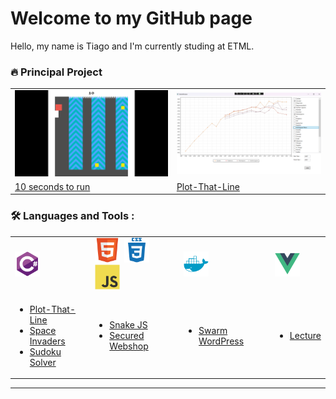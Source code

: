 # Welcome to my GitHub page 
Hello, my name is Tiago and I'm currently studing at ETML.

### :fire: Principal Project

<table>
  <tbody>
    <tr>
      <td>
        <img alt="10 seconds to run" src="images/10-seconds.png" />
      </td>
      <td>
        <img alt="Plot that line" src="images/plot-that-line.png" />
      </td>
    </tr>
    <tr>
      <td>
        <a href="https://jicoco.itch.io/10-seconds-to-run">10 seconds to run</a>
      </td>
      <td>
        <a href="https://github.com/TiaSous/Plot-That-Line">Plot-That-Line</a>
      </td>
    </tr>
  </tbody>
</table>


### :hammer_and_wrench: Languages and Tools :

<table>
  <tbody>
    <tr>
      <td>
        <img src="https://github.com/devicons/devicon/blob/master/icons/csharp/csharp-original.svg" title="C#" alt="C#" width="40" height="40"/>&nbsp;
      </td>
      <td>
        <img src="https://github.com/devicons/devicon/blob/master/icons/html5/html5-original.svg" title="HTML5" alt="HTML" width="40" height="40"/>&nbsp;
        <img src="https://github.com/devicons/devicon/blob/master/icons/css3/css3-plain-wordmark.svg"  title="CSS3" alt="CSS" width="40" height="40"/>&nbsp;
        <img src="https://github.com/devicons/devicon/blob/master/icons/javascript/javascript-original.svg" title="JavaScript" alt="JavaScript" width="40" height="40"/>&nbsp;
      </td>
      <td>
        <img src="https://github.com/devicons/devicon/blob/master/icons/docker/docker-plain.svg" title="docker" alt="docker" width="40" height="40"/>&nbsp;
      </td>
      <td>
        <img src="https://github.com/devicons/devicon/blob/master/icons/vuejs/vuejs-original.svg" title="vue" alt="vue" width="40" height="40"/>&nbsp;
      </td>
    </tr>
    <tr>
      <td>
        <ul>
          <li> <a href="https://github.com/TiaSous/Plot-That-Line">Plot-That-Line</a></li>
          <li> <a href="https://github.com/TiaSous/Projet_SpaceInvaders">Space Invaders</a></li>
          <li> <a href="https://github.com/TiaSous/Sudoku-Solver">Sudoku Solver</a></li>
        </ul>  
      </td>
      <td>
        <ul>
          <li> <a href="https://github.com/TiaSous/Snake-JS">Snake JS</a></li>
          <li> <a href="https://github.com/TiaSous/P-Secured-Webshop">Secured Webshop</a></li>
        </ul>
      </td>
      <td>
        <ul>
          <li> <a href="https://github.com/TiaSous/347-docker-swarm-wordpress">Swarm WordPress</a></li>
        </ul>
      </td>
      <td>
        <ul>
          <li> <a href="https://github.com/TiaSous/P-295-API">Lecture</a></li>
        </ul>
      </td>
    </tr>
  </tbody>
</table>

---


